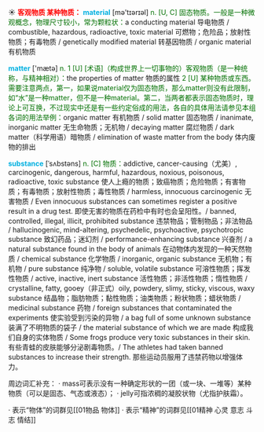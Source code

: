 ☀ <font color="red">**客观物质 某种物质：**</font>
<font color="sky blue">**material**</font> [mə'tɪərɪəl] 
<font color="rgb(227, 108, 9)">n. [U, C] 固态物质。一般是一种微观概念，物理尺寸较小，常为颗粒状：</font>a conducting material 导电物质 / combustible, hazardous, radioactive, toxic material 可燃物；危险品；放射性物质；有毒物质 / genetically modified material 转基因物质 / organic material 有机物质

<font color="sky blue">**matter**</font> ['mætə] 
<font color="rgb(227, 108, 9)">n. 1 [U] [术语]（构成世界上一切事物的）客观物质（是一种统称，与精神相对）：</font>the properties of matter 物质的属性 <font color="rgb(227, 108, 9)">2 [U] 某种物质或东西。需要注意两点，第一，如果说material仅为固态物质，那么matter则没有此限制，如“水”是一种matter，但不是一种material。第二，当两者都表示固态物质时，理论上可互换，不过现实中还是有一些约定俗成的用法，各自的具体用法请参见本组各词的用法举例：</font>organic matter 有机物质 / solid matter 固态物质 / inanimate, inorganic matter 无生命物质；无机物 / decaying matter 腐烂物质 / dark matter（科学用语）暗物质 / elimination of waste matter from the body 体内废物的排出
           
<font color="sky blue">**substance**</font> [ˈsʌbstəns]
<font color="rgb(227, 108, 9)">n. [C] 物质：</font>addictive, cancer-causing（尤美）, carcinogenic, dangerous, harmful, hazardous, noxious, poisonous, radioactive, toxic substance 使人上瘾的物质；致癌物质；危险物质；有害物质；有毒物质；放射性物质；毒性物质 / harmless, innocuous carcinogenic 无害物质 / Even innocuous substances can sometimes register a positive result in a drug test. 即使无害的物质在药检中有时也会呈阳性。/ banned, controlled, illegal, illicit, prohibited substance 违禁物品；管制物品；非法物品 / hallucinogenic, mind-altering, psychedelic, psychoactive, psychotropic substance 致幻药品；迷幻剂 / performance-enhancing substance 兴奋剂 / a natural substance found in the body of animals 在动物体内发现的一种天然物质 / chemical substance 化学物质 / inorganic, organic substance 无机物；有机物 / pure substance 纯净物 / soluble, volatile substance 可溶性物质；挥发性物质 / active, inactive, inert substance 活性物质；非活性物质；惰性物质 / crystalline, fatty, gooey（非正式）oily, powdery, slimy, sticky, viscous, waxy substance 结晶物；脂肪物质；黏性物质；油类物质；粉状物质；蜡状物质 / medicinal substance 药物 / foreign substances that contaminated the experiments 使实验受到污染的异物 / a bag full of some unknown substance 装满了不明物质的袋子 / the material substance of which we are made 构成我们自身的实体物质 / Some frogs produce very toxic substances in their skin. 有些青蛙的皮肤能够分泌剧毒物质。/ The athletes had taken banned substances to increase their strength. 那些运动员服用了违禁药物以增强体力。

周边词汇补充：
· mass可表示没有一种确定形状的一团（或一块、一堆等）某种物质（可以是固态、气态或液态）；
· jelly可指浓稠的凝胶状物（尤指护肤霜）。

· 表示“物体”的词群见[[01物品 物体]]
· 表示“精神”的词群见[[01精神 心灵 意志 斗志 情结]]
